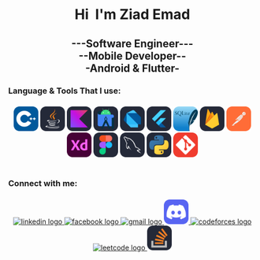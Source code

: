 ###
###

<h1 align="center">
  Hi 
  <img src="https://user-images.githubusercontent.com/18350557/176309783-0785949b-9127-417c-8b55-ab5a4333674e.gif" 
  alt="" style="max-width: 50%; display: inline-block;" data-target="animated-image.originalImage">
  I'm Ziad Emad
</h1>

###

<h2 align="center">
  ---Software Engineer---
  <br>
  --Mobile Developer--
  <br>
  -Android & Flutter-
</h2>

###
###

<h3 align="left">
  Language & Tools That I use:
</h3>

###

<div align="center">
  <img src="https://raw.githubusercontent.com/tandpfun/skill-icons/59059d9d1a2c092696dc66e00931cc1181a4ce1f/icons/CPP.svg" 
       height="50" width="50" alt="cplusplus logo"/>
  <img src="https://raw.githubusercontent.com/tandpfun/skill-icons/59059d9d1a2c092696dc66e00931cc1181a4ce1f/icons/Java-Dark.svg"
       height="50" width="50" alt="java logo"/>
  <img src="https://raw.githubusercontent.com/tandpfun/skill-icons/59059d9d1a2c092696dc66e00931cc1181a4ce1f/icons/Kotlin-Dark.svg"
       height="50" width="50" alt="kotlin logo"/>
  <img src="https://raw.githubusercontent.com/tandpfun/skill-icons/59059d9d1a2c092696dc66e00931cc1181a4ce1f/icons/AndroidStudio-Dark.svg"
       height="50" width="50" alt="android logo"/>
  <img src="https://raw.githubusercontent.com/tandpfun/skill-icons/59059d9d1a2c092696dc66e00931cc1181a4ce1f/icons/Dart-Dark.svg"
       height="50" width="50" alt="dart logo"/>
  <img src="https://raw.githubusercontent.com/tandpfun/skill-icons/59059d9d1a2c092696dc66e00931cc1181a4ce1f/icons/Flutter-Dark.svg"
       height="50" width="50" alt="flutter logo"/>
  <img src="https://raw.githubusercontent.com/tandpfun/skill-icons/59059d9d1a2c092696dc66e00931cc1181a4ce1f/icons/SQLite.svg"
       height="50" width="50" alt="sqlite logo"/>
  <img src="https://raw.githubusercontent.com/tandpfun/skill-icons/59059d9d1a2c092696dc66e00931cc1181a4ce1f/icons/Firebase-Dark.svg"
       height="50" width="50" alt="firebase logo"/>
 <img src="https://raw.githubusercontent.com/tandpfun/skill-icons/59059d9d1a2c092696dc66e00931cc1181a4ce1f/icons/Postman.svg"
       height="50" width="50" alt="postman logo"/>
  <img src="https://raw.githubusercontent.com/tandpfun/skill-icons/59059d9d1a2c092696dc66e00931cc1181a4ce1f/icons/XD.svg"
       height="50" width="50" alt="xd logo"/>
  <img src="https://raw.githubusercontent.com/tandpfun/skill-icons/59059d9d1a2c092696dc66e00931cc1181a4ce1f/icons/Figma-Dark.svg"
       height="50" width="50" alt="figma logo"/>
  <img src="https://raw.githubusercontent.com/tandpfun/skill-icons/59059d9d1a2c092696dc66e00931cc1181a4ce1f/icons/MySQL-Dark.svg"
       height="50" width="50" alt="mysql logo"/>
  <img src="https://raw.githubusercontent.com/tandpfun/skill-icons/59059d9d1a2c092696dc66e00931cc1181a4ce1f/icons/Python-Dark.svg"
       height="50" width="50" alt="python logo"/>
  <img src="https://raw.githubusercontent.com/tandpfun/skill-icons/59059d9d1a2c092696dc66e00931cc1181a4ce1f/icons/Git.svg"
       height="50" width="50" alt="git logo"/>
</div>

<img src="https://user-images.githubusercontent.com/71278733/172068867-ba3de80b-dc63-44c0-a31b-0ba74c244163.gif" width="100%" height="2">

###
###

<h3 align="left">
  Connect with me:
</h3>

###

<div align="center">
<a href="https://www.linkedin.com/in/ziademad0124" target="_blank">
  <img src="https://raw.githubusercontent.com/rahuldkjain/github-profile-readme-generator/master/src/images/icons/Social/linked-in-alt.svg"
       width="50" height="50" alt="linkedin logo"/>
       </a>
<a href="https://www.facebook.com/Ziad.Emad.739.messenger?mibextid=ZbWKwL" target="_blank">
  <img src="https://raw.githubusercontent.com/rahuldkjain/github-profile-readme-generator/master/src/images/icons/Social/facebook.svg"
       width="50" height="50" alt="facebook logo"/>
       </a>
<a href="mailto:ziademad0124@gmail.com" target="_blank">
  <img src="https://upload.wikimedia.org/wikipedia/commons/thumb/7/7e/Gmail_icon_%282020%29.svg/2560px-Gmail_icon_%282020%29.svg.png"
       width="65" height="50" alt="gmail logo"/>
       </a>
<a href="https://discordapp.com/users/1099805200270762106/" target="_blank">     
  <img src="https://raw.githubusercontent.com/tandpfun/skill-icons/59059d9d1a2c092696dc66e00931cc1181a4ce1f/icons/Discord.svg"
       width="50" height="50" alt="discord logo"/>
       </a>
<a href="https://codeforces.com/profile/ziademad739" target="_blank">     
  <img src="https://user-images.githubusercontent.com/71278733/172069045-a92e926c-257e-4dde-a144-76fc2cbcf895.svg"
       width="50" height="50" alt="codeforces logo"/>
       </a>
<a href="https://leetcode.com/ziadEmad0124/" target="_blank">
  <img src="https://raw.githubusercontent.com/rahuldkjain/github-profile-readme-generator/master/src/images/icons/Social/leet-code.svg"
       width="50" height="50" alt="leetcode logo"/>
       </a>
<a href="https://stackoverflow.com/users/16978726/ziad-emad" target="_blank">
  <img src="https://raw.githubusercontent.com/tandpfun/skill-icons/59059d9d1a2c092696dc66e00931cc1181a4ce1f/icons/StackOverflow-Dark.svg"
       width="50" height="50" alt="stackoverflow logo"/>
</div>
       </a>
       
<img src="https://user-images.githubusercontent.com/71278733/172068867-ba3de80b-dc63-44c0-a31b-0ba74c244163.gif" width="100%" height="2">

###
###
